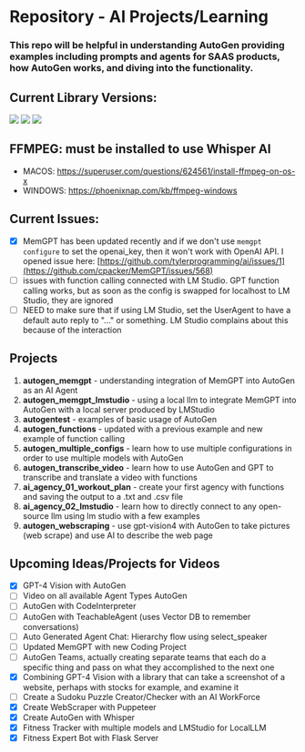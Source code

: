 # **Repository** - AI Projects/Learning
### This repo will be helpful in understanding AutoGen providing examples including prompts and agents for SAAS products, how AutoGen works, and diving into the functionality.

## Current Library Versions:
<a href="https://github.com/microsoft/autogen/tree/main"><img src="https://img.shields.io/badge/AutoGen-0.2.3-red"/></a>
<a href="https://lmstudio.ai/"><img src="https://img.shields.io/badge/LMStudio-0.2.10-purple"/></a>
<a href="https://github.com/cpacker/MemGPT"><img src="https://img.shields.io/badge/MemGPT-0.2.11-blue"/></a>

## FFMPEG: must be installed to use Whisper AI
- MACOS: https://superuser.com/questions/624561/install-ffmpeg-on-os-x
- WINDOWS: https://phoenixnap.com/kb/ffmpeg-windows

## Current Issues:
- [x] MemGPT has been updated recently and if we don't use `memgpt configure` to set the openai_key, then it won't work with OpenAI API.  I opened issue here: [https://github.com/tylerprogramming/ai/issues/1](https://github.com/cpacker/MemGPT/issues/568)
- [ ] issues with function calling connected with LM Studio.  GPT function calling works, but as soon as the config is swapped for localhost to LM Studio, they are ignored
- [ ] NEED to make sure that if using LM Studio, set the UserAgent to have a default auto reply to "..." or something.  LM Studio complains about this because of the interaction

## Projects
1. **autogen_memgpt** - understanding integration of MemGPT into AutoGen as an AI Agent
2. **autogen_memgpt_lmstudio** - using a local llm to integrate MemGPT into AutoGen with a local server produced by LMStudio
3. **autogentest** - examples of basic usage of AutoGen
4. **autogen_functions** - updated with a previous example and new example of function calling
5. **autogen_multiple_configs** - learn how to use multiple configurations in order to use multiple models with AutoGen
6. **autogen_transcribe_video** - learn how to use AutoGen and GPT to transcribe and translate a video with functions
7. **ai_agency_01_workout_plan** - create your first agency with functions and saving the output to a .txt and .csv file
8. **ai_agency_02_lmstudio** - learn how to directly connect to any open-source llm using lm studio with a few examples
9. **autogen_webscraping** - use gpt-vision4 with AutoGen to take pictures (web scrape) and use AI to describe the web page

## Upcoming Ideas/Projects for Videos
- [x] GPT-4 Vision with AutoGen
- [ ] Video on all available Agent Types AutoGen
- [ ] AutoGen with CodeInterpreter
- [ ] AutoGen with TeachableAgent (uses Vector DB to remember conversations)
- [ ] Auto Generated Agent Chat: Hierarchy flow using select_speaker
- [ ] Updated MemGPT with new Coding Project
- [ ] AutoGen Teams, actually creating separate teams that each do a specific thing and pass on what they accomplished to the next one
- [x] Combining GPT-4 Vision with a library that can take a screenshot of a website, perhaps with stocks for example, and examine it
- [ ] Create a Sudoku Puzzle Creator/Checker with an AI WorkForce
- [x] Create WebScraper with Puppeteer
- [x] Create AutoGen with Whisper
- [x] Fitness Tracker with multiple models and LMStudio for LocalLLM
- [x] Fitness Expert Bot with Flask Server
